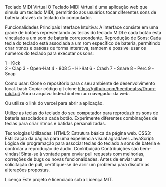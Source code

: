 Teclado MIDI Virtual
O Teclado MIDI Virtual é uma aplicação web que simula um teclado MIDI, permitindo aos usuários tocar diferentes sons de bateria através do teclado do computador.

Funcionalidades Principais
Interface Intuitiva: A interface consiste em uma grade de botões representando as teclas do teclado MIDI e cada botão está vinculado a um som de bateria correspondente.
Reprodução de Sons: Cada tecla do teclado está associada a um som específico de bateria, permitindo criar ritmos e batidas de forma interativa, também é possivel usar os numeros do teclado para executar os sons:

1 - Kick  
2 - Clap
3 - Open-Hat
4 - 808
5 - Hi-Hat
6 -  Crash
7 - Snare
8 - Perc 
9 - Snap

Como usar:
Clone o repositório para o seu ambiente de desenvolvimento local.
bash
Copiar código
git clone https://github.com/heedbeatss/Drum-midi.git
Abra o arquivo index.html em um navegador da web.

Ou utilize o link do vercel para abrir a aplicação.

Utilize as teclas do teclado do seu computador para reproduzir os sons de bateria associados a cada botão.
Experimente diferentes combinações de teclas para criar ritmos e batidas personalizadas.

Tecnologias Utilizadas:
HTML5: Estrutura básica da página web.
CSS3: Estilização da página para uma experiência visual agradável.
JavaScript: Lógica de programação para associar teclas do teclado a sons de bateria e controlar a reprodução de áudio.
Contribuição
Contribuições são bem-vindas! Sinta-se à vontade para enviar pull requests com melhorias, correções de bugs ou novas funcionalidades. Antes de enviar uma solicitação de pull, certifique-se de abrir um problema para discutir as alterações propostas.

Licença
Este projeto é licenciado sob a Licença MIT.
